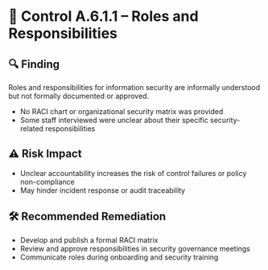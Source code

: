 # 🧾 Control A.6.1.1 – Roles and Responsibilities

## 🔍 Finding

Roles and responsibilities for information security are informally understood but not formally documented or approved.

- No RACI chart or organizational security matrix was provided
- Some staff interviewed were unclear about their specific security-related responsibilities

## ⚠️ Risk Impact

- Unclear accountability increases the risk of control failures or policy non-compliance
- May hinder incident response or audit traceability

## 🛠️ Recommended Remediation

- Develop and publish a formal RACI matrix
- Review and approve responsibilities in security governance meetings
- Communicate roles during onboarding and security training
